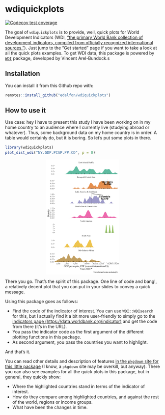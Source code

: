 
<!-- README.md is generated from README.Rmd. Please edit that file -->

# wdiquickplots

<!-- badges: start -->

[![Codecov test
coverage](https://codecov.io/gh/edalfon/wdiquickplots/branch/master/graph/badge.svg)](https://app.codecov.io/gh/edalfon/wdiquickplots?branch=master)
<!-- badges: end -->

The goal of `wdiquickplots` is to provide, well, quick plots for World
Development Indicators (WDI, [“the primary World Bank collection of
development indicators, compiled from officially recognized
international sources.”](https://databank.worldbank.org/home.aspx)).
Just jump to the “Get started” page if you want to take a look at all
the quick plots examples. To get WDI data, this package is powered by
[`WDI`](http://vincentarelbundock.github.io/WDI/) package, developed by
Vincent Arel-Bundock.s

## Installation

You can install it from this Github repo with:

``` r
remotes::install_github("edalfon/wdiquickplots")
```

## How to use it

Use case: hey I have to present this study I have been working on in my
home country to an audience where I currently live (studying abroad or
whatever). Thus, some background data on my home country is in order. A
table would certainly do, but it is boring. So let’s put some plots in
there.

``` r
library(wdiquickplots)
plot_dist_wdi("NY.GDP.PCAP.PP.CD", p = 0)
```

<img src="man/figures/README-dist-1.svg" width="47%" style="display: block; margin: auto;" />

There you go. That’s the spirit of this package. One line of code and
bang!, a relatively decent plot that you can put in your slides to
convey a quick message.

Using this package goes as follows:

-   Find the code of the indicator of interest. You can use
    `WDI::WDIsearch` for this, but I actually find it a bit more
    user-friendly to simply go to the [indicators page
    (https://data.worldbank.org/indicator)](https://data.worldbank.org/indicator)
    and get the code from there (it’s in the URL).
-   You pass the indicator code as the first argument of the different
    plotting functions in this package.
-   As second argument, you pass the countries you want to highlight.

And that’s it.

You can read other details and description of features [in the `pkgdown`
site for this little package](https://edalfon.github.io/wdiquickplots/)
(I know, a `pkgdown` site may be overkill, but anyway). There you can
also see examples for all the quick plots in this package, but in
general, they quickly show:

-   Where the highlighted countries stand in terms of the indicator of
    interest.
-   How do they compare among highlighted countries, and against the
    rest of the world, regions or income groups.
-   What have been the changes in time.

